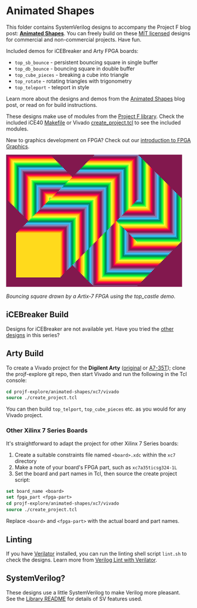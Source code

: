 # Animated Shapes

This folder contains SystemVerilog designs to accompany the Project F blog post: **[Animated Shapes](https://projectf.io/posts/animated-shapes/)**. You can freely build on these [MIT licensed](../../LICENSE) designs for commercial and non-commercial projects. Have fun.

Included demos for iCEBreaker and Arty FPGA boards:

* `top_sb_bounce` - persistent bouncing square in single buffer
* `top_db_bounce` - bouncing square in double buffer
* `top_cube_pieces` - breaking a cube into triangle
* `top_rotate` - rotating triangles with trigonometry
* `top_teleport` - teleport in style

Learn more about the designs and demos from the [Animated Shapes](https://projectf.io/posts/animated-shapes/) blog post, or read on for build instructions.

These designs make use of modules from the [Project F library](../../lib/). Check the included iCE40 [Makefile](ice40/Makefile) or Vivado [create_project.tcl](xc7/vivado/create_project.tcl) to see the included modules.

New to graphics development on FPGA? Check out our [introduction to FPGA Graphics](https://projectf.io/posts/fpga-graphics/).

![](../../doc/img/animated-shapes.png?raw=true "")

_Bouncing square drawn by a Artix-7 FPGA using the top_castle demo._

## iCEBreaker Build

Designs for iCEBreaker are not available yet. Have you tried the [other designs](../README.md) in this series?

## Arty Build

To create a Vivado project for the **Digilent Arty** ([original](https://digilent.com/reference/programmable-logic/arty/reference-manual) or [A7-35T](https://reference.digilentinc.com/reference/programmable-logic/arty-a7/reference-manual)); clone the projf-explore git repo, then start Vivado and run the following in the Tcl console:

```tcl
cd projf-explore/animated-shapes/xc7/vivado
source ./create_project.tcl
```

You can then build `top_telport`, `top_cube_pieces` etc. as you would for any Vivado project.

### Other Xilinx 7 Series Boards

It's straightforward to adapt the project for other Xilinx 7 Series boards:

1. Create a suitable constraints file named `<board>.xdc` within the `xc7` directory
2. Make a note of your board's FPGA part, such as `xc7a35ticsg324-1L`
3. Set the board and part names in Tcl, then source the create project script:

```tcl
set board_name <board>
set fpga_part <fpga-part>
cd projf-explore/animated-shapes/xc7/vivado
source ./create_project.tcl
```

Replace `<board>` and `<fpga-part>` with the actual board and part names.

## Linting

If you have [Verilator](https://www.veripool.org/wiki/verilator) installed, you can run the linting shell script `lint.sh` to check the designs. Learn more from [Verilog Lint with Verilator](https://projectf.io/posts/verilog-lint-with-verilator/).

## SystemVerilog?

These designs use a little SystemVerilog to make Verilog more pleasant. See the [Library README](../../lib/README.md#systemverilog) for details of SV features used.
